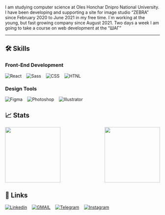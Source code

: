 I am studying computer science at Oles Honchar Dnipro National University. I have been developing and supporting a site for image studio “ZEBRA” since February 2020 to June 2021 in my free time. I`m working at the young, but fast growing company since August 2021.
Two days a week I am going to take a course on web development at the “ШАГ”

<hr/>

<h2>
🛠️ Skills
</h2>

<h3>
 Front-End Development 
</h3>

![React](https://img.shields.io/badge/react-0d1117?style=for-the-badge&logo=react&label=&labelColor=white)
&nbsp;&nbsp;
![Sass](https://img.shields.io/badge/sass-0d1117?style=for-the-badge&logo=sass&label=&labelColor=white)
&nbsp;&nbsp;
![CSS](https://img.shields.io/badge/css-0d1117?style=for-the-badge&logo=css3&label=&logoColor=blue&labelColor=white)
&nbsp;&nbsp;
![HTNL](https://img.shields.io/badge/html-0d1117?style=for-the-badge&logo=html5&label=&labelColor=white)

<!--
<img src='./assets/react.svg' /> &nbsp;&nbsp; <img src='./assets/sass.svg' /> &nbsp;&nbsp; <img src='./assets/css.svg' /> &nbsp;&nbsp; <img src='./assets/html.svg' />
-->

<h3>
 Design Tools
</h3>

![Figma](https://img.shields.io/badge/figma-0d1117?style=for-the-badge&logo=figma&label=&labelColor=white)
&nbsp;&nbsp;
![Photoshop](https://img.shields.io/badge/photoshop-0d1117?style=for-the-badge&logo=adobe-photoshop&label=&labelColor=white)
&nbsp;&nbsp;
![Illustrator](https://img.shields.io/badge/illustrator-0d1117?style=for-the-badge&logo=adobe-illustrator&label=&labelColor=white)

<!--  
<img src='./assets/figma.svg' /> &nbsp;&nbsp; <img src='./assets/photoshop.svg' /> &nbsp;&nbsp; <img src='./assets/illustrator.svg' />
-->

<h2>
📈 Stats
</h2>

<p>
<a href="https://github.com/KonstantinBylbas">
  <img height="180px" src="https://github-readme-stats-eight-theta.vercel.app/api?username=KonstantinBylbas&layout=compact&include_all_commits=true&show_icons=true&border_color=eee&bg_color=0d1117&text_color=cecece&langs_count=8count_private=true&icon_color=f1e05a&title_color=eee&"/>
  <img align='right' height="180px" src="https://github-readme-stats-eight-theta.vercel.app/api/top-langs/?username=KonstantinBylbas&hide=html,css,less&custom_title=Languages&layout=compact&border_radius=0&border_color=eee&bg_color=0d1117&title_color=eee&text_color=cecece&langs_count=8&custom_title=Languages"/>
</a>
</p>

<h2>
🔗 Links
</h2>

[![Linkedin](https://img.shields.io/badge/linkedin-0d1117?style=for-the-badge&logo=linkedin&logoColor=blue&label=&labelColor=white)](https://www.linkedin.com/in/konstantinbylbas/)
&nbsp;&nbsp;
[![GMAIL](https://img.shields.io/badge/gmail-0d1117?style=for-the-badge&logo=gmail&label=&labelColor=white)](mailto:KonstantinBylbas@gmail.com)
&nbsp;&nbsp;
[![Telegram](https://img.shields.io/badge/telegram-0d1117?style=for-the-badge&logo=telegram&label=&labelColor=white)](https://t.me/KonstantinBylbas)
&nbsp;&nbsp;
[![Instagram](https://img.shields.io/badge/instagram-0d1117?style=for-the-badge&logo=instagram&label=&labelColor=white)](https://www.instagram.com/zluka._.bubuka/)

<!--
<a href="https://www.linkedin.com/in/konstantinbylbas/">
 <img src='./assets/linkedin.svg' />
</a> &nbsp;&nbsp; 
<a href="mailto:KonstantinBylbas@gmail.com">
 <img src='./assets/gmail.svg' />
</a> &nbsp;&nbsp; 
<a href="https://t.me/KonstantinBylbas">
 <img src='./assets/telegram.svg' />
</a> &nbsp;&nbsp; 
<a href="https://www.instagram.com/zluka._.bubuka/">
 <img src='./assets/instagram.svg' />
</a>
-->
